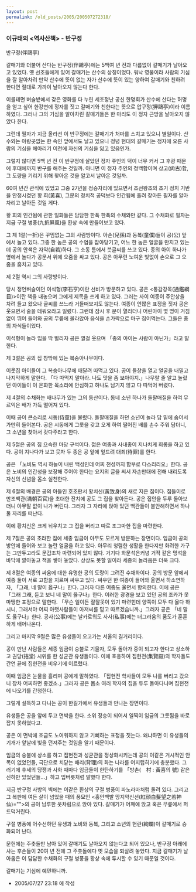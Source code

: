 ```yaml
---
layout: post
permalink: /old_posts/2005/200507272318/
---
```


### 이규태의 &lt;역사산책&gt; - 반구정

반구정(伴鷗亭)
 

   갈매기와 더불어 산다는 반구정(伴鷗亭)에는 5백여 년 전과 다름없이 갈매기가 날아오고 있었다. 옛 선조들에게 있어 갈매기는 산수의 상징이었다. 워낙 영물이라 사람의 기심을 잘 알아차려 만약 산수에 뜻이 없는 자가 산수에 뜻이 있는 양하여 갈매기와 친하려 한다면 절대로 가까이 날아오지 않는다 한다.

   이를테면 벼슬밭에서 갖은 영화를 다 누린 세조정난 공신 한명회가 산수에 산다는 허명을 얻고 싶어 한강변에 정자를 짓고 갈매기와 친한다는 뜻으로 압구정(狎鷗亭)이라 이름하였다. 그러나 그의 기심을 알아차린 갈매기들은 한 마리도 이 정자 근방을 날아오지 않았다 한다.

   그런데 필자가 지금 올라선 이 반구정에는 갈매기가 처마를 스치고 있으니 별일이다. 산수와는 아랑곳없는 한 속인 앞에서도 날고 있으니 정녕 현대의 갈매기는 정자에 오른 사람의 기심을 헤아리기 이전에 자신의 기심을 잃고 있음인가.

   그렇지 않다면 5백 년 전 이 반구정에 살았던 정자 주인의 덕이 너무 커서 그 후광 때문에 후대에까지 반구를 해주는 것일까. 아니면 이 정자 주인의 청백함이며 상고(尙古)함, 그 도량을 기리기 위해 찾아온 것을 알고서 날아온 것일까.

   60여 년간 관직에 있었고 그중 27년을 정승자리에 있으면서 조선왕조의 초기 정치 기반을 안정시켰던 황 희(黃喜), 그분의 정치적 공덕보다 인간됨에 홀려 찾아든 필자를 알아차리고 날아든 것일 게다.

   황 희의 인간됨에 관한 일화들은 담담한 한폭 한폭의 수채와만 같다. 그 수채화로 필자는 지금 구절 병풍(九折屛風)을 환상 속에 만들어보고 있다.

   그 제 1절(一折)은 꾸밈없는 그의 사람방이다. 아손(兒孫)과 동복(童僕)들이 공(公) 앞에서 놀고 있다. 그중 한 놈은 공의 수염을 잡아당기고, 어느 한 놈은 얼굴을 만지고 있는데 공의 안색은 자약(自若)하다. 그 소동 틈에서 붓글씨를 쓰고 있다. 종의 아이 하나가 옆에서 놀다가 공문서 위에 오줌을 싸고 있다. 공은 아무런 노여운 빛없이 손으로 그 오줌을 훔치고 있다.

   제 2절 역시 그의 사랑방이다.

   당시 정언벼슬이던 이석형(李石亨)이란 선비가 방문하고 있다. 공은 <통감강목(通鑑綱目)>이란 책을 내놓으며 그에게 제목을 쓰게 하고 있다. 그러는 사이 여종이 주안상을 차려 들고 왔으나 글씨를 쓰느라 거들떠보지도 않는다. 여종이 언짢은 표정을 짓자 공은 웃으면서 술을 데워오라고 일렀다. 그런데 잠시 후 문이 열리더니 어린아이 몇 명이 거침없이 뛰어 들어와 공의 무릎에 올라앉아 음식을 손가락으로 마구 집어먹는다. 그들은 종의 자식들이었다.

   이석형이 놀라 입을 딱 벌리자 공은 껄걸 웃으며 「종의 아이는 사람이 아닌가」라고 말한다.

   제 3절은 공의 집 창밖에 있는 복숭아나무이다.

   이웃집 아이들이 그 복숭아나무에 매달려 따먹고 있다. 공이 들창을 열고 얼굴을 내밀고 나지막하게 말한다. 「다 따먹지 말아라. 나도 맛을 좀 보아야지.」나무랄 줄 알고 놀랐던 아이들이 이 온화한 목소리에 안심하고 하나도 남기지 않고 다 따먹어 버렸다.

   제 4절의 수채화는 배나무가 있는 그의 동산이다. 동네 소년 하나가 돌팔매질을 하여 무르익은 배가 가득 떨어져 있다.

   이때 공이 큰소리로 시동(侍童)을 불렀다. 돌팔매질을 하던 소년이 놀라 담 밑에 숨어서 가만히 들어본다. 공은 시동에게 그릇을 갖고 오게 하여 떨어진 배를 손수 주워 담더니, 그 소년을 찾아서 갖다주라고 한다.

   제 5절은 공의 집 으슥한 마당 구석이다. 젊은 여종과 사내종이 지나치게 희롱을 하고 있다. 공이 지나다가 보고 웃자 두 종은 공 앞에 엎드려 대죄(待罪)를 한다.

   공은 「노비도 역시 하늘이 내린 백성인데 어찌 천성까지 함부로 다스리리오」한다. 공은 노비의 인간성을 보장해 주어야 한다는 요지의 글을 써서 자손만대에 전해 내리도록 자신의 신념을 몸소 실천한다.

   제 6절의 배경은 공의 아들인 호조판서 황치신(黃致身)의 새로 지은 집이다. 집들이로 만조백관(滿朝百官)을 초대한 잔치에 공도 그 집을 찾아든다. 공은 집안을 두루 돌아보더니 아무말 없이 나가 버린다. 그러자 그 자리에 앉아 있던 백관들이 불안해하면서 하나 둘 자리를 떠난다.

   이에 황치신은 크게 뉘우치고 그 집을 버리고 따로 조그마한 집을 마련한다.

   제 7절은 공의 초라한 집에 세종 임금이 아무도 모르게 방문하는 장면이다. 임금이 공의 방안에 들어와 보고 놀란 얼굴을 하고 있다. 아무리 청렴한 생활을 한다지만 화려한 가구는 그만두고라도 문갑조차 마련되어 있지 않다. 거기다 화문석은커녕 거적 같은 멍석을 바닥에 깔아놓고 책을 쌓아 놓았다. 상상도 못할 일이라 세종의 놀라움은 더욱 크다.

   제 8절은 여종의 싸움에 대한 유명한 공의 도량이 그려진 수채화이다. 공의 방문 앞에서 여종 둘이 서로 고함을 지르며 싸우고 있다. 싸우던 한 여종이 들어와 울면서 하소연하자, 「그래, 네 말이 옳구나」한다. 그러자 다른 여종도 울면서 항의한다. 이에 공은 「그래 그래, 듣고 보니 네 말이 옳구나」한다. 이러한 광경을 보고 있던 공의 조카가 못마땅한 표정으로 말한다. 「무슨 일이든 잘잘못이 있기 마련힌데 양쪽이 모두 다 옳다 하시니, 그래서야 어찌 아랫사람들이 아저씨를 믿고 따르겠습니까.」그러자 공은 「네 말도 옳구나」한다. 공사(公事)에는 날카로워도 사사(私事)에는 너그러움의 품도가 훈훈하게 배어나온다.

   그리고 마지막 9절은 많은 유생들이 오고가는 서울의 길거리이다.

   공이 만난 사람들은 세종 임금이 숭불로 기울자, 모두 돌아가 중이 되고자 한다고 상소하고 권당(捲堂) 시위를 한 성균관 유생들이다. 이에 호응하여 집현전(集賢殿)의 학자들도 간언 끝에 집현전을 비우기에 이르렀다.

   이때 임금은 눈물을 흘리며 공에게 말하였다. 「집현전 학사들이 모두 나를 버리고 갔으니 장차 어찌하면 좋겠소.」그러자 공은 몸소 여러 학자의 집을 두루 돌아다니며 집현전에 나오기를 간청한다.

   그렇게 설득하고 다니는 공이 한길가에서 유생들과 만나는 장면이다.

   유생들은 공을 앞에 두고 면박을 한다. 소위 정승이 되어서 일찍이 임금의 그릇됨을 바로잡지 못하였다고.

   공은 이 면박에 조금도 노여워하지 않고 기뻐하는 표정을 짓는다. 왜냐하면 이 유생들의 기개가 앞날에 빛을 던져주는 것임을 알기 때문이다.

   임금의 숭불에 상소를 하고 집현전과 성균관을 정상화시키는데 공의 이같은 거시적인 안목이 없었던들, 극단으로 치닫는 배리(背理)의 화는 나라를 어지럽히기에 충분했다. 그러기에 후세의 당쟁과 사화 때마다 임금들이 한탄하기를 「방촌(　村 : 黃喜의 號) 같은 신하만 있었던들...」하고 입버릇처럼 말했다 한다.

   지금 반구정 사방의 벽에는 이같은 환상의 구절 병풍이 파노라마처럼 둘려 있다. 그리고 그 복판에 여든 살이 넘었을 때의 풍모인 <홍안백발 망지약신선(紅顔白髮望之若神仙)="">의 공이 남루한 옷차림으로 앉아 있다. 갈매기가 어깨에 앉고 혹은 무릎에서 퍼드덕거린다.

   구절 병풍에 어수선하던 유생과 노비와 동복, 그리고 소년의 현란(絢爛)이 갈매기로 승화되어 난다.

   문헌에는 주춧돌만 남아 있어 갈매기도 날아오지 않는다고 되어 있으나, 반구정 아래에 사는 후손들이 20여 년 전에 그 주춧돌에다 옛 모습을 되살려 놓았다. 지금 갈매기가 날아옴은 이 담담한 수채화의 구절 병풍을 황상 속에 투시할 수 있기 때문일 것이다.

   갈매기는 기심에 예민하니까.






- 2005/07/27 23:18 에 작성